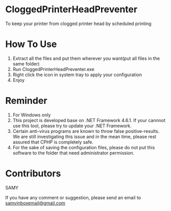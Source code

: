 # CloggedPrinterHeadPreventer
To keep your printer from clogged printer head by scheduled printing

# How To Use
1. Extract all the files and put them wherever you want(put all files in the same folder)
2. Run CloggedPrinterHeadPreventer.exe
3. Right click the icon in system tray to apply your configuration
4. Enjoy

# Reminder
1. For Windows only
2. This project is developed base on .NET Framework 4.6.1. If your cannnot use this tool, please try to update your .NET Framework.
3. Certain anti-virus programs are known to throw false positive-results. We are still investigating this issue and in the mean time, please rest assured that CPHP is completely safe.
4. For the sake of saving the configuration files, please do not put this software to the folder that need administrator permission.

# Contributors
SAMY

If you have any comment or suggestion, please send an email to samyinboxemail@gmail.com